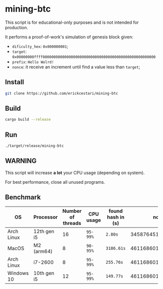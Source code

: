 # mining-btc

This script is for educational-only purposes and is not intended for production.

It performs a proof-of-work's simulation of genesis block given:

- `dificulty_hex`: `0x000000001`;
- `target`: `0x00000000ffff0000000000000000000000000000000000000000000000000000`
- `prefix`: `Hello Wolrd!`
- `nonce`: it receive an increment until find a value less than `target`;

## Install

```bash
git clone https://github.com/erickcestari/mining-btc
```

## Build

```bash
cargo build --release
```

## Run

```bash
./target/release/mining-btc
```

## WARNING

This script will increase **a lot** your CPU usage (depending on system).

For best performance, close all unused programs.

## Benchmark

| OS         | Processor   | Number of threads | CPU usage | found hash in (s) | nonce                | hash                     | 
| ---------- | ----------- | ----------------- | --------- | ----------------- | -------------------- | ------------------------ |
| Arch Linux | 12th gen i5 | 16                | `95-99%`  | `2.80s`           | 3458764513870408011  | `000000009257b...7dcdb6` |
| MacOS      | M2 (arm64)  | 8                 | `90-95%`  | `3186.61s`        | 4611686018698950180  | `00000000862e5...80821c` |
| Arch Linux | i7-2600     | 8                 | `95-99%`  | `255.76s`         | 4611686018698950180  | `00000000862e5...80821c` |
| Windows 10 | 10th gen i5 | 12                | `95-99%`  | `149.77s`         | 4611686018698950180  | `00000000862e5...80821c` |
